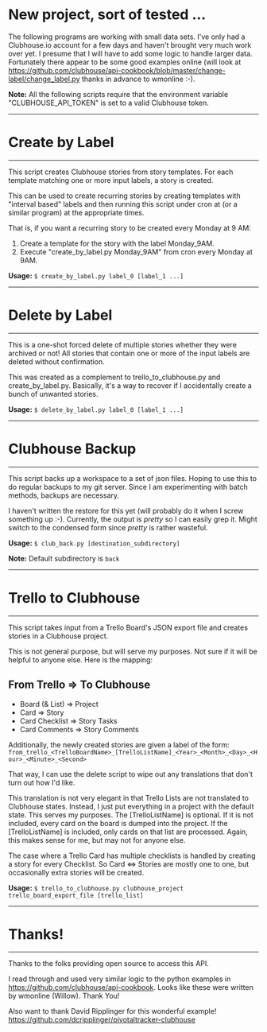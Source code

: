 New project, sort of tested ...
==================================
The following programs are working with small data sets. I've only had a 
Clubhouse.io account for a few days and haven't brought very much work over 
yet. I presume that I will have to add some logic to handle larger 
data. Fortunately there appear to be some good examples online (will look at 
https://github.com/clubhouse/api-cookbook/blob/master/change-label/change_label.py
thanks in advance to wmonline :-).

**Note:** All the following scripts require that the environment variable 
"CLUBHOUSE_API_TOKEN" is set to a valid Clubhouse token.

--------------------------------------------------------------------------
Create by Label
===============
--------------------------------------------------------------------------

This script creates Clubhouse stories from story templates. For each 
template matching one or more input labels, a story is created.

This can be used to create recurring stories by creating templates with 
"interval based" labels and then running this script under cron at (or a 
similar program) at the appropriate times.

That is, if you want a recurring story to be created every Monday at
9 AM: 

1. Create a template for the story with the label Monday_9AM.
2. Execute "create_by_label.py Monday_9AM" from cron every Monday at 9AM.

**Usage:** `$ create_by_label.py label_0 [label_1 ...]`

--------------------------------------------------------------------------
Delete by Label
===============
--------------------------------------------------------------------------

This is a one-shot forced delete of multiple stories whether they were 
archived or not! All stories that contain one or more of the input labels
are deleted without confirmation.

This was created as a complement to trello_to_clubhouse.py and 
create_by_label.py. Basically, it's a way to recover if I accidentally 
create a bunch of unwanted stories.

**Usage:** `$ delete_by_label.py label_0 [label_1 ...]`

--------------------------------------------------------------------------
Clubhouse Backup
================
--------------------------------------------------------------------------

This script backs up a workspace to a set of json files. Hoping to use 
this to do regular backups to my git server. Since I am experimenting with 
batch methods, backups are necessary.

I haven't written the restore for this yet (will probably do it when I screw 
something up :-). Currently, the output is _pretty_ so I can easily grep it. 
Might switch to the condensed form since _pretty_ is rather wasteful.

**Usage:** `$ club_back.py [destination_subdirectory]`

**Note:** Default subdirectory is `back`

--------------------------------------------------------------------------
Trello to Clubhouse
===================
--------------------------------------------------------------------------

This script takes input from a Trello Board's JSON export file and creates 
stories in a Clubhouse project.

This is not general purpose, but will serve my purposes. Not sure if it will 
be helpful to anyone else. Here is the mapping:

From Trello    => To Clubhouse
------------------------------
* Board (& List) => Project
* Card           => Story
* Card Checklist => Story Tasks
* Card Comments  => Story Comments  

Additionally, the newly created stories are given a label of the form:  
`from_trello_<TrelloBoardName>_[TrelloListName]_<Year>_<Month>_<Day>_<Hour>_<Minute>_<Second>`

That way, I can use the delete script to wipe out any translations that don't 
turn out how I'd like.

This translation is not very elegant in that Trello Lists are not translated to 
Clubhouse states. Instead, I just put everything in a project with the default 
state. This serves my purposes. The [TrelloListName] is optional. If it is not 
included, every card on the board is dumped into the project. If the 
[TrelloListName] is included, only cards on that list are processed. Again, this 
makes sense for me, but may not for anyone else.

The case where a Trello Card has multiple checklists is handled by creating a 
story for every Checklist. So Card <=> Stories are mostly one to one, but
occasionally extra stories will be created.

**Usage:** `$ trello_to_clubhouse.py clubhouse_project trello_board_export_file [trello_list]`

--------------------------------------------------------------------------
Thanks!
=======
--------------------------------------------------------------------------
Thanks to the folks providing open source to access this API. 

I read through and used very similar logic to the python examples in 
https://github.com/clubhouse/api-cookbook. Looks like these were written by 
wmonline (Willow). Thank You!

Also want to thank David Ripplinger for this wonderful example!
https://github.com/dcripplinger/pivotaltracker-clubhouse